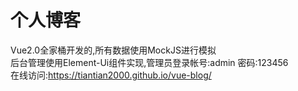 # 个人博客
Vue2.0全家桶开发的,所有数据使用MockJS进行模拟<br>
后台管理使用Element-Ui组件实现,管理员登录帐号:admin 密码:123456<br>
在线访问:https://tiantian2000.github.io/vue-blog/
